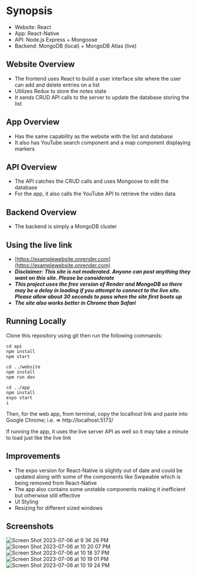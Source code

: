 # Synopsis
- Website: React
- App: React-Native
- API: Node.js Express + Mongoose
- Backend: MongoDB (local) + MongoDB Atlas (live)

## Website Overview
- The frontend uses React to build a user interface site where the user can add and delete entries on a list
- Utilizes Redux to store the notes state
- It sends CRUD API calls to the server to update the database storing the list

## App Overview
- Has the same capability as the website with the list and database
- It also has YouTube search component and a map component displaying markers 

## API Overview
- The API catches the CRUD calls and uses Mongoose to edit the database
- For the app, it also calls the YouTube API to retrieve the video data

## Backend Overview
- The backend is simply a MongoDB cluster

## Using the live link

- [https://examplewebsite.onrender.com](https://examplewebsite.onrender.com)
- ***Disclaimer: This site is not moderated. Anyone can post anything they want on this site. Please be considerate***
- ***This project uses the free version of Render and MongoDB so there may be a delay in loading if you attempt to connect to the live site. Please allow about 30 seconds to pass when the site first boots up***
- ***The site also works better in Chrome than Safari***


## Running Locally
Clone this repository using git then run the following commands:
```
cd api
npm install
npm start

cd ../website
npm install
npm run dev

cd ../app
npm install
expo start
i
```
Then, for the web app, from terminal, copy the localhost link and paste into Google Chrome; i.e. => http://localhost:5173/

If running the app, it uses the live server API as well so it may take a minute to load just like the live link

## Improvements
- The expo version for React-Native is slightly out of date and could be updated along with some of the components like Swipeable which is being removed from React-Native
- The app also contains some unstable components making it inefficient but otherwise still effective
- UI Styling
- Resizing for different sized windows

## Screenshots
![Screen Shot 2023-07-06 at 9 36 26 PM](https://github.com/TroyBurkhart/Resume_Website_Code/assets/77162040/cef83a2f-8430-47e5-8295-3dc30e66599d)
![Screen Shot 2023-07-06 at 10 20 07 PM](https://github.com/TroyBurkhart/Example_Website_App_API/assets/77162040/01c531a7-5ef2-4199-a11e-9e2b06fc4101)
![Screen Shot 2023-07-06 at 10 18 37 PM](https://github.com/TroyBurkhart/Resume_Website_Code/assets/77162040/02462192-352e-4b12-8acf-4d3a5770779a)
![Screen Shot 2023-07-06 at 10 19 01 PM](https://github.com/TroyBurkhart/Resume_Website_Code/assets/77162040/91edd99c-ca95-4063-8d90-abbd8e78edad)
![Screen Shot 2023-07-06 at 10 19 24 PM](https://github.com/TroyBurkhart/Resume_Website_Code/assets/77162040/48759f33-3851-44f8-8385-568658dff270)
